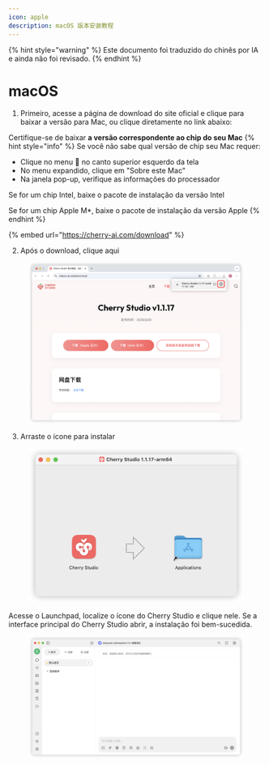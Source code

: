 ```yaml
---
icon: apple
description: macOS 版本安装教程
---
```


{% hint style="warning" %}
Este documento foi traduzido do chinês por IA e ainda não foi revisado.
{% endhint %}

# macOS

1. Primeiro, acesse a página de download do site oficial e clique para baixar a versão para Mac, ou clique diretamente no link abaixo:

Certifique-se de baixar **a versão correspondente ao chip do seu Mac**
{% hint style="info" %}
Se você não sabe qual versão de chip seu Mac requer:

* Clique no menu  no canto superior esquerdo da tela
* No menu expandido, clique em "Sobre este Mac"
* Na janela pop-up, verifique as informações do processador

Se for um chip Intel, baixe o pacote de instalação da versão Intel

Se for um chip Apple M*, baixe o pacote de instalação da versão Apple
{% endhint %}

{% embed url="https://cherry-ai.com/download" %}

2. Após o download, clique aqui

<figure><img src="../../.gitbook/assets/Mac下载.png" alt=""><figcaption></figcaption></figure>

3. Arraste o ícone para instalar

<figure><img src="../../.gitbook/assets/Mac拖拽安装.png" alt=""><figcaption></figcaption></figure>

Acesse o Launchpad, localize o ícone do Cherry Studio e clique nele. Se a interface principal do Cherry Studio abrir, a instalação foi bem-sucedida.

<figure><img src="../../.gitbook/assets/Mac安装成功.png" alt=""><figcaption></figcaption></figure>